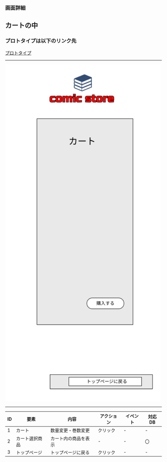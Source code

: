 ### 画面詳細
## カートの中
### プロトタイプは以下のリンク先
[プロトタイプ](https://www.figma.com/file/1qrEKi7iktAY3U27hFIezf/Untitled?node-id=0%3A1)
*****
<img src="../img/カート.png" width="500">

*****

| ID | 要素 | 内容 | アクション | イベント | 対応DB |
|----|------|------|-----------|----------|--------|
|1   |カート|数量変更・巻数変更|クリック|-  |-      |
|2   |カート選択商品|カート内の商品を表示|- |- |〇  |
|3   |トップページ|トップページに戻る|クリック|- |- |
